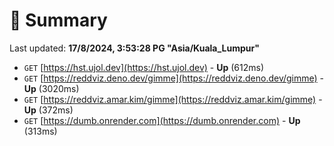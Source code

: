 # 📖 Summary
Last updated: **17/8/2024, 3:53:28 PG "Asia/Kuala_Lumpur"**

- `GET` [https://hst.ujol.dev](https://hst.ujol.dev) - **Up** (612ms)
- `GET` [https://reddviz.deno.dev/gimme](https://reddviz.deno.dev/gimme) - **Up** (3020ms)
- `GET` [https://reddviz.amar.kim/gimme](https://reddviz.amar.kim/gimme) - **Up** (372ms)
- `GET` [https://dumb.onrender.com](https://dumb.onrender.com) - **Up** (313ms)
